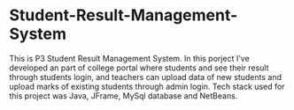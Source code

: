 # Student-Result-Management-System
This is P3 Student Result Management System. In this porject I've developed an part of college portal where students and see their result through students login, and teachers can upload data of new students and upload marks of existing students through admin login. Tech stack used for this project was Java, JFrame, MySql database and NetBeans.
